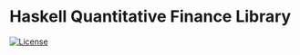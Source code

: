 # Haskell Quantitative Finance Library

[![License](https://img.shields.io/hexpm/l/plug.svg)](https://github.com/co-category/hqfl/blob/master/LICENSE)

